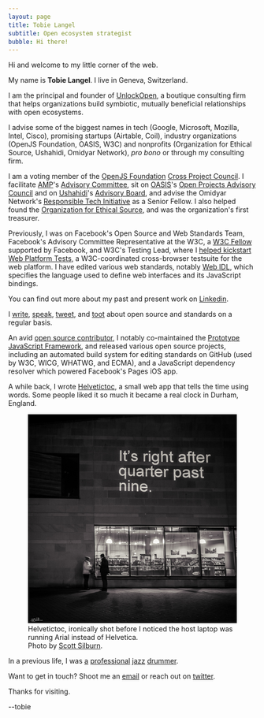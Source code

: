 ```yaml
---
layout: page
title: Tobie Langel
subtitle: Open ecosystem strategist
bubble: Hi there!
---
```


Hi and welcome to my little corner of the web.

My name is **Tobie Langel**. I live in Geneva, Switzerland.

I am the principal and founder of [UnlockOpen](https://unlockopen.com),
a boutique consulting firm
that helps organizations build symbiotic,
mutually beneficial relationships
with open ecosystems.

I advise some of the biggest names in tech (Google, Microsoft, Mozilla, Intel, Cisco), promising startups (Airtable, Coil), industry organizations (OpenJS Foundation, OASIS, W3C) and nonprofits (Organization for Ethical Source, Ushahidi, Omidyar Network), _pro bono_ or through my consulting firm.

I am a voting member of the [OpenJS Foundation](https://openjsf.org/)
[Cross Project Council](https://openjsf.org/about/governance/).
I facilitate [AMP](https://www.ampproject.org/)'s [Advisory Committee](https://github.com/ampproject/meta-ac),
sit on [OASIS](https://www.oasis-open.org)'s [Open Projects Advisory Council](https://www.oasis-open.org/open-projects-advisory-council/) and
on [Ushahidi]()'s [Advisory Board](https://www.ushahidi.com/about/team/), and
advise the Omidyar Network's [Responsible Tech Initiative](https://omidyar.com/responsible-technology-2/) as a Senior Fellow. I also helped found the [Organization for Ethical Source](https://ethicalsource.dev), and was the organization's first treasurer.

Previously, I was on Facebook's Open Source and Web Standards Team,
Facebook's Advisory Committee Representative at the W3C,
a [W3C Fellow](https://www.w3.org/Consortium/Recruitment/Fellows) supported by Facebook,
and W3C's Testing Lead,
where I [helped kickstart Web Platform Tests](https://www.w3.org/blog/2013/02/testing-the-open-web-platform/),
a W3C-coordinated cross-browser testsuite for the web platform.
I have edited various web standards,
notably [Web IDL](http://heycam.github.io/webidl/),
which specifies the language used to define web interfaces 
and its JavaScript bindings.

You can find out more about my past and present work on [Linkedin](https://ch.linkedin.com/in/tobielangel).

I [write](https://medium.com/@tobie),
[speak](https://speaking.unlockopen.com/),
[tweet](https://twitter.com/tobie), and <a rel="me" href="https://mastodon.social/@tobie">toot</a>
about open source and standards on a regular basis.

An avid [open source contributor](https://github.com/tobie),
I notably co-maintained the [Prototype JavaScript Framework](https://en.wikipedia.org/wiki/Prototype_JavaScript_Framework),
and released various open source projects,
including an automated build system for editing standards on GitHub (used by W3C, WICG, WHATWG, and ECMA),
and a JavaScript dependency resolver which powered Facebook's Pages iOS app.

A while back, I wrote [Helvetictoc](http://www.helvetictoc.com),
a small web app that tells the time using words.
Some people liked it so much it became a real clock in Durham, England.

<figure>
    <img alt="Helvetictoc displayed in Durham, England at night." src="/images/helvetictoc.jpg" />
    <figcaption>
    Helvetictoc, ironically shot before
    I noticed the host laptop was running Arial instead of Helvetica.<br>
    Photo by <a href="http://internalreflections.co.uk/">Scott Silburn</a>.
    </figcaption>
</figure>

In a previous life, I was
[a](https://itunes.apple.com/album/estrella-del-norte/id253428236)
[professional](https://itunes.apple.com/album/undividualism/id467494413)
[jazz](https://itunes.apple.com/album/world-jazz-sound-la-longue/id555064703)
[drummer](https://itunes.apple.com/album/why/id444915377).

Want to get in touch? Shoot me an [email](mailto:tobie@unlockopen.com) or reach out on [twitter](https://twitter.com/tobie).

Thanks for visiting.

\--tobie
